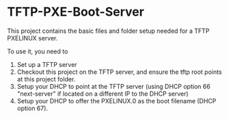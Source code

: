 TFTP-PXE-Boot-Server
====================

This project contains the basic files and folder setup needed for a TFTP PXELINUX server.

To use it, you need to

1) Set up a TFTP server
2) Checkout this project on the TFTP server, and ensure the tftp root points at this project folder.
3) Setup your DHCP to point at the TFTP server (using DHCP option 66 "next-server" if located on a different IP to the DHCP server)
4) Setup your DHCP to offer the PXELINUX.0 as the boot filename (DHCP option 67).
